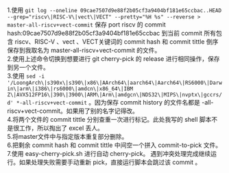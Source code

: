 1.使用 `git log --oneline 09cae7507d9e88f2b05cf3a9404bf181e65ccbac..HEAD --grep="riscv\|RISC-V\|vect\|VECT" --pretty="%H %s" --reverse > master-all-riscv+vect-commit` 保存 port riscv 的 commit hash:09cae7507d9e88f2b05cf3a9404bf181e65ccbac 到当前 commit 所有包含 riscv、RISC-V 、vect 、VECT关键词的 commit hash 和 commit tittle 倒序保存到我取名为 master-all-riscv+vect-commit 的文件。   
2.使用上述命令切换到想要进行 git cherry-pick 的 release 进行相同操作，保存到另一个文件。   
3.使用 `sed -i '/LoongArch\|s390x\|s390\|x86\|AArch64\|aarch64\|Aarch64\|RS6000\|Darwin\|arm\|i386\|rs6000\|amdcn\|x86_64\|IBM Z\|AVX512FP16\|390\|3900\|ARM\|Arm\|amdgcn\|NDS32\|MIPS\|nvptx\|gccrs/d' *-all-riscv+vect-commit` 。因为保存 commit history 的文件名都是 -all-riscv+vect-commit。如果用了别的名字记得改。    
4.将两个文件的 commit tittle 分别查重一次进行标记。此处我写的 shell 脚本不是很工作，所以掏出了 excel 丢人。   
5.将master文件中与指定版本重复部分删除。   
6.把剩余 commit hash 和 commit tittle 中间空一个拼入 commit-to-pick 文件。   
7.使用 easy-cherry-pick.sh 进行自动 cherry-pick。 遇到冲突处理完成继续运行。如果处理失败需要手动重新 pick，直接运行脚本会跳过该 commit 。
